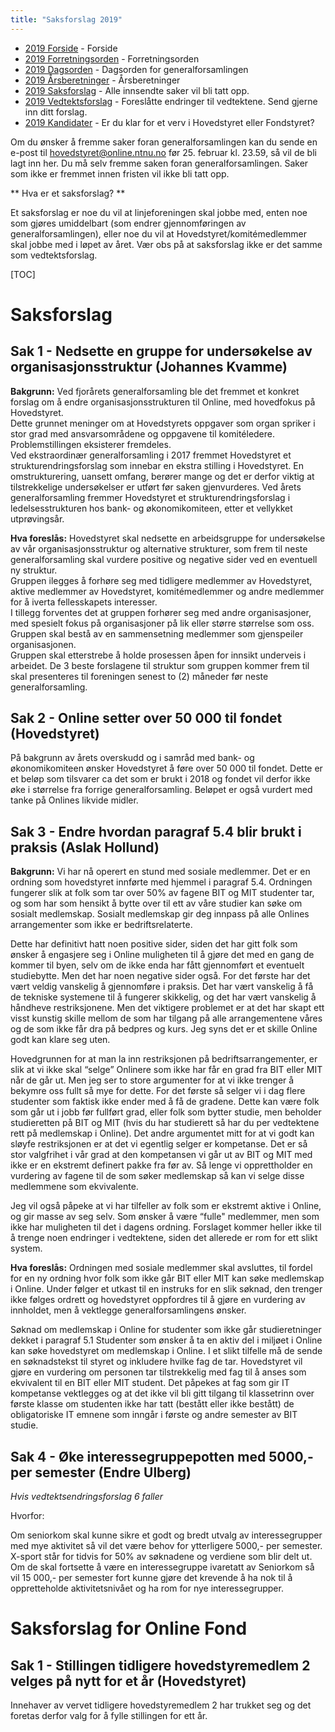 ```yaml
---
title: "Saksforslag 2019"
---
```


* [2019 Forside](https://wiki.online.ntnu.no/generalforsamlinger/2019)   - Forside
* [2019 Forretningsorden](https://wiki.online.ntnu.no/generalforsamlinger/2019/forretningsorden) - Forretningsorden
* [2019 Dagsorden](https://wiki.online.ntnu.no/generalforsamlinger/2019/dagsorden) - Dagsorden for generalforsamlingen
* [2019 Årsberetninger](https://wiki.online.ntnu.no/generalforsamlinger/2019/aarsberetninger) - Årsberetninger
* [2019 Saksforslag](https://wiki.online.ntnu.no/generalforsamlinger/2019/saksforslag) - Alle innsendte saker vil bli tatt opp.
* [2019 Vedtektsforslag](https://wiki.online.ntnu.no/generalforsamlinger/2019/vedtekstforslag) - Foreslåtte endringer til vedtektene. Send gjerne inn ditt forslag.
* [2019 Kandidater](https://wiki.online.ntnu.no/generalforsamlinger/2019/valg) - Er du klar for et verv i Hovedstyret eller Fondstyret?

Om du ønsker å fremme saker foran generalforsamlingen kan du sende en e-post til hovedstyret@online.ntnu.no før 25. februar kl. 23.59, så vil de bli lagt inn her. Du må selv fremme saken foran generalforsamlingen. Saker som ikke er fremmet innen fristen vil ikke bli tatt opp. 

** Hva er et saksforslag? **

Et saksforslag er noe du vil at linjeforeningen skal jobbe med, enten noe som gjøres umiddelbart (som endrer gjennomføringen av generalforsamlingen), eller noe du vil at Hovedstyret/komitémedlemmer skal jobbe med i løpet av året. Vær obs på at saksforslag ikke er det samme som vedtektsforslag.

[TOC]

# Saksforslag  
  
## Sak 1 - Nedsette en gruppe for undersøkelse av organisasjonsstruktur (Johannes Kvamme)  

**Bakgrunn:** Ved fjorårets generalforsamling ble det fremmet et konkret forslag om å endre organisasjonsstrukturen til Online, med hovedfokus på Hovedstyret.  
Dette grunnet meninger om at Hovedstyrets oppgaver som organ spriker i stor grad med ansvarsområdene og oppgavene til komitéledere.
Problemstillingen eksisterer fremdeles.  
Ved ekstraordinær generalforsamling i 2017 fremmet Hovedstyret et strukturendringsforslag som innebar en ekstra stilling i Hovedstyret.
En omstrukturering, uansett omfang, berører mange og det er derfor viktig at tilstrekkelige undersøkelser er utført før saken gjenvurderes.
Ved årets generalforsamling fremmer Hovedstyret et strukturendringsforslag i ledelsesstrukturen hos bank- og økonomikomiteen, etter et vellykket utprøvingsår. 

**Hva foreslås:** Hovedstyret skal nedsette en arbeidsgruppe for undersøkelse av vår organisasjonsstruktur og alternative strukturer, som frem til neste generalforsamling skal vurdere positive og negative sider ved en eventuell ny struktur.  
Gruppen ilegges å forhøre seg med tidligere medlemmer av Hovedstyret, aktive medlemmer av Hovedstyret, komitémedlemmer og andre medlemmer for å iverta fellesskapets interesser.  
I tillegg forventes det at gruppen forhører seg med andre organisasjoner, med spesielt fokus på organisasjoner på lik eller større størrelse som oss.
Gruppen skal bestå av en sammensetning medlemmer som gjenspeiler organisasjonen.  
Gruppen skal etterstrebe å holde prosessen åpen for innsikt underveis i arbeidet.
De 3 beste forslagene til struktur som gruppen kommer frem til skal presenteres til foreningen senest to (2) måneder før neste generalforsamling.   

## Sak 2 - Online setter over 50 000 til fondet (Hovedstyret)

På bakgrunn av årets overskudd og i samråd med bank- og økonomikomiteen ønsker Hovedstyret å føre over 50 000 til fondet. Dette er et beløp som tilsvarer ca det som er brukt i 2018 og fondet vil derfor ikke øke i størrelse fra forrige generalforsamling. Beløpet er også vurdert med tanke på Onlines likvide midler.

## Sak 3 - Endre hvordan paragraf 5.4 blir brukt i praksis (Aslak Hollund)
**Bakgrunn:** Vi har nå operert en stund med sosiale medlemmer. Det er en ordning som hovedstyret innførte med hjemmel i paragraf 5.4. Ordningen fungerer slik at folk som tar over 50% av fagene BIT og MIT studenter tar, og som har som hensikt å bytte over til ett av våre studier kan søke om sosialt medlemskap. Sosialt medlemskap gir deg innpass på alle Onlines arrangementer som ikke er bedriftsrelaterte.

Dette har definitivt hatt noen positive sider, siden det har gitt folk som ønsker å engasjere seg i Online muligheten til å gjøre det med en gang de kommer til byen, selv om de ikke enda har fått gjennomført et eventuelt studiebytte. Men det har noen negative sider også. For det første har det vært veldig vanskelig å gjennomføre i praksis. Det har vært vanskelig å få de tekniske systemene til å fungerer skikkelig, og det har vært vanskelig å håndheve restriksjonene. Men det viktigere problemet er at det har skapt ett visst kunstig skille mellom de som har tilgang på alle arrangementene våres og de som ikke får dra på bedpres og kurs. Jeg syns det er et skille Online godt kan klare seg uten. 

Hovedgrunnen for at man la inn restriksjonen på bedriftsarrangementer, er slik at vi ikke skal “selge” Onlinere som ikke har får en grad fra BIT eller MIT når de går ut. Men jeg ser to store argumenter for at vi ikke trenger å bekymre oss fullt så mye for dette. For det første så selger vi i dag flere studenter som faktisk ikke ender med å få de gradene. Dette kan være folk som går ut i jobb før fullført grad, eller folk som bytter studie, men beholder studieretten på BIT og MIT (hvis du har studierett så har du per vedtektene rett på medlemskap i Online). Det andre argumentet mitt for at vi godt kan sløyfe restriksjonen er at det vi egentlig selger er kompetanse. Det er så stor valgfrihet i vår grad at den kompetansen vi går ut av BIT og MIT med ikke er en ekstremt definert pakke fra før av. Så lenge vi opprettholder en vurdering av fagene til de som søker medlemskap så kan vi selge disse medlemmene som ekvivalente. 

Jeg vil også påpeke at vi har tilfeller av folk som er ekstremt aktive i Online, og gir masse av seg selv. Som ønsker å være “fulle" medlemmer, men som ikke har muligheten til det i dagens ordning. Forslaget kommer heller ikke til å trenge noen endringer i vedtektene, siden det allerede er rom for ett slikt system.

**Hva foreslås:** Ordningen med sosiale medlemmer skal avsluttes, til fordel for en ny ordning hvor folk som ikke går BIT eller MIT kan søke medlemskap i Online. Under følger et utkast til en instruks for en slik søknad, den trenger ikke følges ordrett og hovedstyret oppfordres til å gjøre en vurdering av innholdet, men å vektlegge generalforsamlingens ønsker. 

Søknad om medlemskap i Online for studenter som ikke går studieretninger dekket i paragraf 5.1
Studenter som ønsker å ta en aktiv del i miljøet i Online kan søke hovedstyret om medlemskap i Online. I et slikt tilfelle må de sende en søknadstekst til styret og inkludere hvilke fag de tar. Hovedstyret vil gjøre en vurdering om personen tar tilstrekkelig med fag til å anses som ekvivalent til en BIT eller MIT student. Det påpekes at fag som gir IT kompetanse vektlegges og at det ikke vil bli gitt tilgang til klassetrinn over første klasse om studenten ikke har tatt (bestått eller ikke bestått) de obligatoriske IT emnene som inngår i første og andre semester av BIT studie. 




## Sak 4 - Øke interessegruppepotten med 5000,- per semester (Endre Ulberg)

*Hvis vedtektsendringsforslag 6 faller*

Hvorfor: 

Om seniorkom skal kunne sikre et godt og bredt utvalg av interessegrupper med mye aktivitet så vil det være behov for ytterligere 5000,- per semester. X-sport står for tidvis for 50% av søknadene og verdiene som blir delt ut. Om de skal fortsette å være en interessegruppe ivaretatt av Seniorkom så vil 15 000,- per semester fort kunne gjøre det krevende å ha nok til å oppretteholde aktivitetsnivået og ha rom for nye interessegrupper.

# Saksforslag for Online Fond

## Sak 1 - Stillingen tidligere hovedstyremedlem 2 velges på nytt for et år (Hovedstyret)

Innehaver av vervet tidligere hovedstyremedlem 2 har trukket seg og det foretas derfor valg for å fylle stillingen for ett år.